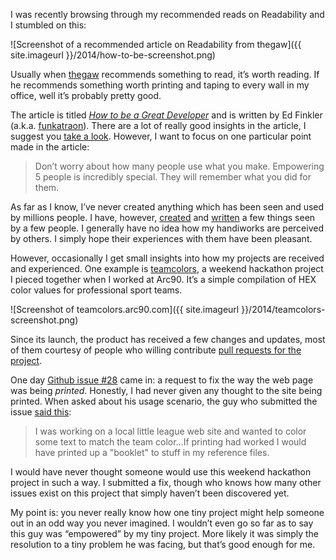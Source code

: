 I was recently browsing through my recommended reads on Readability and I stumbled on this:

![Screenshot of a recommended article on Readability from thegaw]({{ site.imageurl }}/2014/how-to-be-screenshot.png)

 Usually when [thegaw](https://twitter.com/thegaw) recommends something to read, it’s worth reading. If he recommends something worth printing and taping to every wall in my office, well it’s probably pretty good.

The article is titled *[How to be a Great Developer](https://the-pastry-box-project.net/ed-finkler/2014-january-6)* and is written by Ed Finkler (a.k.a. [funkatraon](https://twitter.com/funkatron)). There are a lot of really good insights in the article, I suggest you [take a look]((https://the-pastry-box-project.net/ed-finkler/2014-january-6)). However, I want to focus on one particular point made in the article:

> Don’t worry about how many people use what you make. Empowering 5 people is incredibly special. They will remember what you did for them.

As far as I know, I’ve never created anything which has been seen and used by millions people. I have, however, [created](http://jim-nielsen.com/#recent-projects) and [written](http://jim-nielsen.com/#published-articles) a few things seen by a few people. I generally have no idea how my handiworks are perceived by others. I simply hope their experiences with them have been pleasant. 

However, occasionally I get small insights into how my projects are received and experienced. One example is [teamcolors](http://teamcolors.arc90.com/), a weekend hackathon project I pieced together when I worked at Arc90. It’s a simple compilation of HEX color values for professional sport teams.

![Screenshot of teamcolors.arc90.com]({{ site.imageurl }}/2014/teamcolors-screenshot.png)

Since its launch, the product has received a few changes and updates, most of them courtesy of people who willing contribute [pull requests for the project](https://github.com/arc90/teamcolors/pulls).   

One day [Github issue #28](https://github.com/arc90/teamcolors/issues/28) came in: a request to fix the way the web page was being *printed*. Honestly, I had never given any thought to the site being printed. When asked about his usage scenario, the guy who submitted the issue [said this](https://github.com/arc90/teamcolors/issues/28#issuecomment-40719405):

> I was working on a local little league web site and wanted to color some text to match the team color…If printing had worked I would have printed up a "booklet" to stuff in my reference files.

I would have never thought someone would use this weekend hackathon project in such a way. I submitted a fix, though who knows how many other issues exist on this project that simply haven’t been discovered yet.

My point is: you never really know how one tiny project might help someone out in an odd way you never imagined. I wouldn’t even go so far as to say this guy was “empowered” by my tiny project. More likely it was simply the resolution to a tiny problem he was facing, but that’s good enough for me. 


